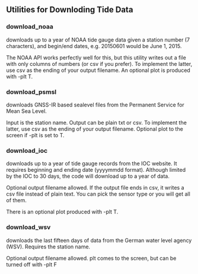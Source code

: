 ## Utilities for Downloding Tide Data

### download_noaa

downloads up to a year of NOAA tide gauge data given a station number (7 characters), 
and begin/end dates, e.g. 20150601 would be June 1, 2015. 

The NOAA API works perfectly well for this, but this utility writes out a file with 
only columns of numbers (or csv if you prefer). To implement the latter, use csv as the 
ending of your output filename. An optional plot is produced with -plt T.

### download_psmsl 

downloads GNSS-IR based sealevel files from the Permanent Service 
for Mean Sea Level. 

Input is the station name. Output can be plain txt or csv. To 
implement the latter, use csv as the ending of your output filename. 
Optional plot to the screen if -plt is set to T.

### download_ioc 

downloads up to a year of tide gauge records from the IOC website. 
It requires beginning and ending date (yyyymmdd format). Although limited by the IOC to 30 days, the code
will download up to a year of data. 

Optional output filename allowed. If the output file ends 
in csv, it writes a csv file instead of plain text. You can pick the 
sensor type or you will get all of them. 

There is an optional plot produced with -plt T.


### download_wsv 

downloads the last fifteen days of data from the German water level agency
(WSV). Requires the station name.

Optional output filename allowed. plt comes to the screen, but can be turned off with -plt F

